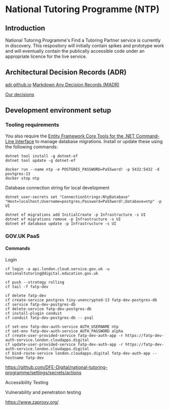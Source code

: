 # National Tutoring Programme (NTP)

## Introduction

National Tutoring Programme's Find a Tutoring Partner service is currently in discovery. This respository will initially contain spikes and prototype work and will eventually contain the publically accessible code under an appropriate licence for the live service.

## Architectural Decision Records (ADR)

[adr.github.io](https://adr.github.io/)
[Markdown Any Decision Records (MADR)](https://adr.github.io/madr/)

[Our decisions](docs/decisions)

## Development environment setup

### Tooling requirements

You also require the [Entity Framework Core Tools for the .NET Command-Line Interface](https://www.nuget.org/packages/dotnet-ef/) to manage database migrations. Install or update these using the following commands:

```
dotnet tool install -g dotnet-ef
dotnet tool update -g dotnet-ef
```

```
docker run --name ntp -e POSTGRES_PASSWORD=Pa55word! -p 5432:5432 -d postgres:13
docker stop ntp
```

Database connection string for local development
```
dotnet user-secrets set "ConnectionStrings:NtpDatabase" "Host=localhost;Username=postgres;Password=Pa55word!;Database=ntp" -p UI
```

```
dotnet ef migrations add InitialCreate -p Infrastructure -s UI
dotnet ef migrations remove -p Infrastructure -s UI
dotnet ef database update -p Infrastructure -s UI
```

### GOV.UK PaaS

#### Commands

Login
```
cf login -a api.london.cloud.service.gov.uk -u nationaltutoring@digital.education.gov.uk
```

```
cf push --strategy rolling
cf tail -f fatp-dev

cf delete fatp-dev
cf create-service postgres tiny-unencrypted-13 fatp-dev-postgres-db
cf service fatp-dev-postgres-db
cf delete-service fatp-dev-postgres-db
cf install-plugin conduit
cf conduit fatp-dev-postgres-db -- psql

cf set-env fatp-dev-auth-service AUTH_USERNAME ntp
cf set-env fatp-dev-auth-service AUTH_PASSWORD alpha
cf create-user-provided-service fatp-dev-auth-app -r https://fatp-dev-auth-service.london.cloudapps.digital
cf update-user-provided-service fatp-dev-auth-app -r https://fatp-dev-auth-service.london.cloudapps.digital
cf bind-route-service london.cloudapps.digital fatp-dev-auth-app --hostname fatp-dev

```


https://github.com/DFE-Digital/national-tutoring-programme/settings/secrets/actions

Accessibility Testing

Vulnerability and penetration testing

https://www.zaproxy.org/